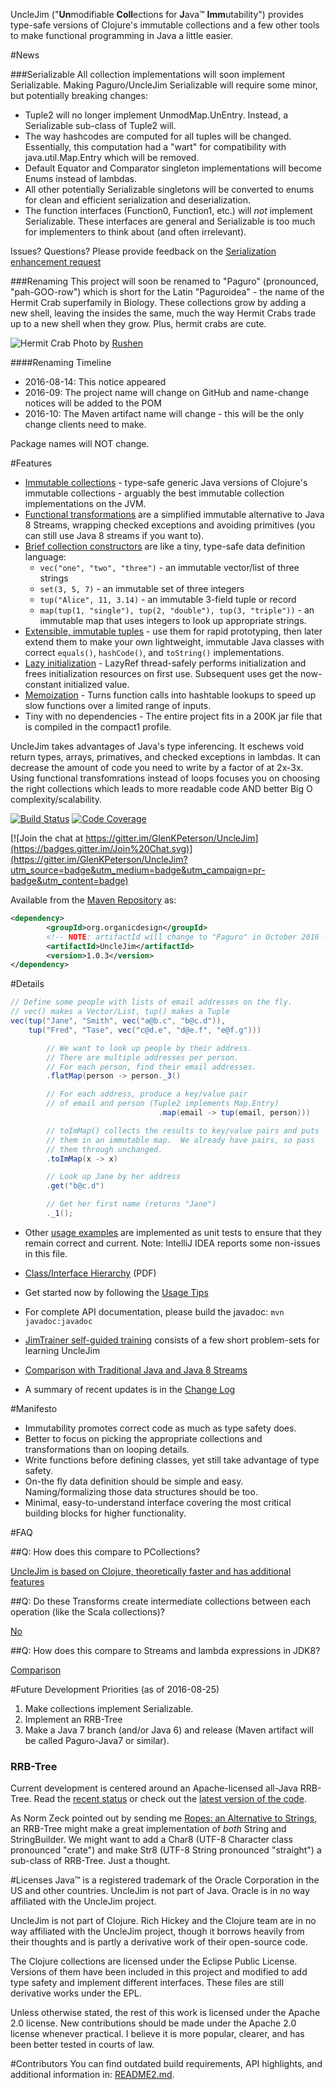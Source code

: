 UncleJim ("**Un**modifiable **Coll**ections for **J**ava™ **Imm**utability") provides type-safe versions of Clojure's immutable collections and a few other tools to make functional programming in Java a little easier.

#News

###Serializable
All collection implementations will soon implement Serializable.  Making Paguro/UncleJim Serializable will require some minor, but potentially breaking changes:
 - Tuple2 will no longer implement UnmodMap.UnEntry.  Instead, a Serializable sub-class of Tuple2 will.
 - The way hashcodes are computed for all tuples will be changed.  Essentially, this computation had a "wart" for compatibility with java.util.Map.Entry which will be removed.
 - Default Equator and Comparator singleton implementations will become Enums instead of lambdas.
 - All other potentially Serializable singletons will be converted to enums for clean and efficient serialization and deserialization.
 - The function interfaces (Function0, Function1, etc.) will *not* implement Serializable.  These interfaces are general and Serializable is too much for implementers to think about (and often irrelevant).

Issues?  Questions?  Please provide feedback on the [Serialization enhancement request](https://github.com/GlenKPeterson/UncleJim/issues/10)

###Renaming
This project will soon be renamed to "Paguro" (pronounced, "pah-GOO-row") which is short for the Latin "Paguroidea" - the name of the Hermit Crab superfamily in Biology.  These collections grow by adding a new shell, leaving the insides the same, much the way Hermit Crabs trade up to a new shell when they grow.  Plus, hermit crabs are cute.

![Hermit Crab](https://c7.staticflickr.com/8/7413/12171498934_2934c7ef28_n.jpg)
Photo by [Rushen](https://www.flickr.com/photos/rushen/12171498934/in/photostream/)

####Renaming Timeline
 - 2016-08-14: This notice appeared
 - 2016-09: The project name will change on GitHub and name-change notices will be added to the POM
 - 2016-10: The Maven artifact name will change - this will be the only change clients need to make.

Package names will NOT change.

#Features

* [Immutable collections](src/main/java/org/organicdesign/fp/collections) - type-safe generic Java versions of Clojure's immutable collections - arguably the best immutable collection implementations on the JVM.
* [Functional transformations](src/main/java/org/organicdesign/fp/xform/Transformable.java#L42) are a simplified immutable alternative to Java 8 Streams, wrapping checked exceptions and avoiding primitives (you can still use Java 8 streams if you want to).
* [Brief collection constructors](src/main/java/org/organicdesign/fp/StaticImports.java#L36) are like a tiny, type-safe data definition language:
  * `vec("one", "two", "three")` - an immutable vector/list of three strings
  * `set(3, 5, 7)` - an immutable set of three integers
  * `tup("Alice", 11, 3.14)` - an immutable 3-field tuple or record
  * `map(tup(1, "single"), tup(2, "double"), tup(3, "triple"))` - an immutable map that uses integers to look up appropriate strings.
* [Extensible, immutable tuples](src/main/java/org/organicdesign/fp/tuple) - use them for rapid prototyping, then later extend them to make your own lightweight, immutable Java classes with correct `equals()`, `hashCode()`, and `toString()` implementations.
* [Lazy initialization](src/main/java/org/organicdesign/fp/LazyRef.java#L5) - LazyRef thread-safely performs initialization and frees initialization resources on first use.  Subsequent uses get the now-constant initialized value.
* [Memoization](src/main/java/org/organicdesign/fp/function/Function3.java#L42) - Turns function calls into hashtable lookups to speed up slow functions over a limited range of inputs.
* Tiny with no dependencies - The entire project fits in a 200K jar file that is compiled in the compact1 profile.

UncleJim takes advantages of Java's type inferencing.  It eschews void return types, arrays, primatives, and checked exceptions in lambdas.  It can decrease the amount of code you need to write by a factor of at 2x-3x.  Using functional transfomrations instead of loops focuses you on choosing the right collections which leads to more readable code AND better Big O complexity/scalability.

[![Build Status](https://travis-ci.org/GlenKPeterson/UncleJim.svg?branch=master)](https://travis-ci.org/GlenKPeterson/UncleJim)
[![Code Coverage](http://codecov.io/github/GlenKPeterson/UncleJim/coverage.svg?branch=master)](http://codecov.io/github/GlenKPeterson/UncleJim?branch=master)

[![Join the chat at https://gitter.im/GlenKPeterson/UncleJim](https://badges.gitter.im/Join%20Chat.svg)](https://gitter.im/GlenKPeterson/UncleJim?utm_source=badge&utm_medium=badge&utm_campaign=pr-badge&utm_content=badge)

Available from the [Maven Repository](http://mvnrepository.com/artifact/org.organicdesign/UncleJim) as:
```xml
<dependency>
        <groupId>org.organicdesign</groupId>
        <!-- NOTE: artifactId will change to "Paguro" in October 2016 -->
        <artifactId>UncleJim</artifactId>
        <version>1.0.3</version>
</dependency>
```

#Details



```java
// Define some people with lists of email addresses on the fly.
// vec() makes a Vector/List, tup() makes a Tuple
vec(tup("Jane", "Smith", vec("a@b.c", "b@c.d")),
    tup("Fred", "Tase", vec("c@d.e", "d@e.f", "e@f.g")))

        // We want to look up people by their address.
        // There are multiple addresses per person.
        // For each person, find their email addresses.
        .flatMap(person -> person._3()

        // For each address, produce a key/value pair
        // of email and person (Tuple2 implements Map.Entry)
                                 .map(email -> tup(email, person)))

        // toImMap() collects the results to key/value pairs and puts
        // them in an immutable map.  We already have pairs, so pass
        // them through unchanged.
        .toImMap(x -> x)

        // Look up Jane by her address
        .get("b@c.d")

        // Get her first name (returns "Jane")
        ._1();
```

* Other [usage examples](src/test/java/org/organicdesign/fp/UsageExampleTest.java#L34) are implemented as unit tests to ensure that they remain correct and current.  Note: IntelliJ IDEA reports some non-issues in this file.

* [Class/Interface Hierarchy](inheritanceHierarchy.pdf) (PDF)

* Get started now by following the [Usage Tips](https://github.com/GlenKPeterson/UncleJim/wiki/Usage-Tips)

* For complete API documentation, please build the javadoc: `mvn javadoc:javadoc`

* [JimTrainer self-guided training](https://github.com/GlenKPeterson/JimTrainer) consists of a few short problem-sets for learning UncleJim

* [Comparison with Traditional Java and Java 8 Streams](src/test/java/org/organicdesign/fp/TradJavaStreamComparisonTest.java#L22)

* A summary of recent updates is in the [Change Log](changeLog.md)

#Manifesto

* Immutability promotes correct code as much as type safety does.
* Better to focus on picking the appropriate collections and transformations than on looping details.
* Write functions before defining classes, yet still take advantage of type safety.
* On-the fly data definition should be simple and easy.  Naming/formalizing those data structures should be too.
* Minimal, easy-to-understand interface covering the most critical building blocks for higher functionality.

#FAQ

##Q: How does this compare to PCollections?

[UncleJim is based on Clojure, theoretically faster and has additional features](https://github.com/GlenKPeterson/UncleJim/wiki/UncleJim-vs.-PCollections)

##Q: Do these Transforms create intermediate collections between each operation (like the Scala collections)?

[No](https://github.com/GlenKPeterson/UncleJim/wiki/How-do-%22Xforms%22---Transformations-work%3F)

##Q: How does this compare to Streams and lambda expressions in JDK8?

[Comparison](https://github.com/GlenKPeterson/UncleJim/wiki/Comparison-with-Streams-and-Lambdas-in-JDK8)

#Future Development Priorities (as of 2016-08-25)
1. Make collections implement Serializable.
2. Implement an RRB-Tree
3. Make a Java 7 branch (and/or Java 6) and release (Maven artifact will be called Paguro-Java7 or similar).

### RRB-Tree
Current development is centered around an Apache-licensed all-Java RRB-Tree.  Read the [recent status](https://github.com/GlenKPeterson/UncleJim/issues/4#issuecomment-239825939) or check out the [latest version of the code](https://github.com/GlenKPeterson/UncleJim/blob/2016-05-22_RRB-Tree/src/main/java/org/organicdesign/fp/experimental/RrbTree1.java).

As Norm Zeck pointed out by sending me [Ropes: an Alternative to Strings](http://citeseer.ist.psu.edu/viewdoc/download?doi=10.1.1.14.9450&rep=rep1&type=pdf), an RRB-Tree might make a great implementation of *both* String and StringBuilder.  We might want to add a Char8 (UTF-8 Character class pronounced "crate") and make Str8 (UTF-8 String pronounced "straight") a sub-class of RRB-Tree.  Just a thought.

#Licenses
Java&trade; is a registered trademark of the Oracle Corporation in the US and other countries.
UncleJim is not part of Java.
Oracle is in no way affiliated with the UncleJim project.

UncleJim is not part of Clojure.
Rich Hickey and the Clojure team are in no way affiliated with the UncleJim project, though it borrows heavily from their thoughts and is partly a derivative work of their open-source code.

The Clojure collections are licensed under the Eclipse Public License.
Versions of them have been included in this project and modified to add type safety and implement different interfaces.
These files are still derivative works under the EPL.

Unless otherwise stated, the rest of this work is licensed under the Apache 2.0 license.
New contributions should be made under the Apache 2.0 license whenever practical.
I believe it is more popular, clearer, and has been better tested in courts of law.

#Contributors
You can find outdated build requirements, API highlights, and additional information in: [README2.md](README2.md).

